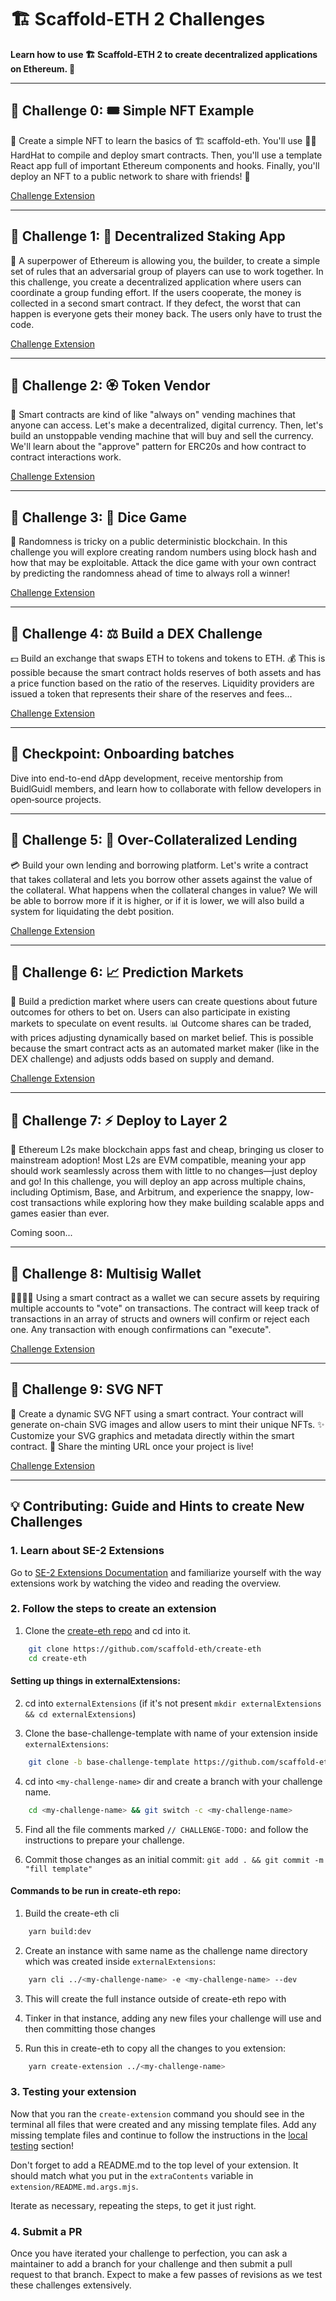 # 🏗 Scaffold-ETH 2 Challenges

**Learn how to use 🏗 Scaffold-ETH 2 to create decentralized applications on Ethereum. 🚀**

---

## 🚩 Challenge 0: 🎟 Simple NFT Example

🎫 Create a simple NFT to learn the basics of 🏗 scaffold-eth. You'll use 👷‍♀️ HardHat to compile and deploy smart contracts. Then, you'll use a template React app full of important Ethereum components and hooks. Finally, you'll deploy an NFT to a public network to share with friends! 🚀

[Challenge Extension](https://github.com/scaffold-eth/se-2-challenges/tree/challenge-0-simple-nft)

---

## 🚩 Challenge 1: 🔏 Decentralized Staking App

🦸 A superpower of Ethereum is allowing you, the builder, to create a simple set of rules that an adversarial group of players can use to work together. In this challenge, you create a decentralized application where users can coordinate a group funding effort. If the users cooperate, the money is collected in a second smart contract. If they defect, the worst that can happen is everyone gets their money back. The users only have to trust the code.

[Challenge Extension](https://github.com/scaffold-eth/se-2-challenges/tree/challenge-1-decentralized-staking)

---

## 🚩 Challenge 2: 🏵 Token Vendor

🤖 Smart contracts are kind of like "always on" vending machines that anyone can access. Let's make a decentralized, digital currency. Then, let's build an unstoppable vending machine that will buy and sell the currency. We'll learn about the "approve" pattern for ERC20s and how contract to contract interactions work.

[Challenge Extension](https://github.com/scaffold-eth/se-2-challenges/tree/challenge-2-token-vendor)

---

## 🚩 Challenge 3: 🎲 Dice Game

🎰 Randomness is tricky on a public deterministic blockchain. In this challenge you will explore creating random numbers using block hash and how that may be exploitable. Attack the dice game with your own contract by predicting the randomness ahead of time to always roll a winner!

[Challenge Extension](https://github.com/scaffold-eth/se-2-challenges/tree/challenge-3-dice-game)

---

## 🚩 Challenge 4: ⚖️ Build a DEX Challenge

💵 Build an exchange that swaps ETH to tokens and tokens to ETH. 💰 This is possible because the smart contract holds reserves of both assets and has a price function based on the ratio of the reserves. Liquidity providers are issued a token that represents their share of the reserves and fees...

[Challenge Extension](https://github.com/scaffold-eth/se-2-challenges/tree/challenge-4-dex)

---

## 🎉 Checkpoint: Onboarding batches

Dive into end-to-end dApp development, receive mentorship from BuidlGuidl members, and learn how to collaborate with fellow developers in open‑source projects.

---

## 🚩 Challenge 5: 🌽 Over-Collateralized Lending

💳 Build your own lending and borrowing platform. Let's write a contract that takes collateral and lets you borrow other assets against the value of the collateral. What happens when the collateral changes in value? We will be able to borrow more if it is higher, or if it is lower, we will also build a system for liquidating the debt position.

[Challenge Extension](https://github.com/scaffold-eth/se-2-challenges/tree/challenge-over-collateralized-lending)

---

## 🚩 Challenge 6: 📈 Prediction Markets

🔮 Build a prediction market where users can create questions about future outcomes for others to bet on. Users can also participate in existing markets to speculate on event results. 📊 Outcome shares can be traded, with prices adjusting dynamically based on market belief. This is possible because the smart contract acts as an automated market maker (like in the DEX challenge) and adjusts odds based on supply and demand.

[Challenge Extension](https://github.com/scaffold-eth/se-2-challenges/tree/challenge-prediction-markets)

---

## 🚩 Challenge 7: ⚡ Deploy to Layer 2

🚀 Ethereum L2s make blockchain apps fast and cheap, bringing us closer to mainstream adoption! Most L2s are EVM compatible, meaning your app should work seamlessly across them with little to no changes—just deploy and go! In this challenge, you will deploy an app across multiple chains, including Optimism, Base, and Arbitrum, and experience the snappy, low-cost transactions while exploring how they make building scalable apps and games easier than ever.

Coming soon...

---

## 🚩 Challenge 8: Multisig Wallet

👩‍👩‍👧‍👧 Using a smart contract as a wallet we can secure assets by requiring multiple accounts to "vote" on transactions. The contract will keep track of transactions in an array of structs and owners will confirm or reject each one. Any transaction with enough confirmations can "execute".

[Challenge Extension](https://github.com/scaffold-eth/se-2-challenges/tree/challenge-6-multisig)

---

## 🚩 Challenge 9: SVG NFT

🎨 Create a dynamic SVG NFT using a smart contract. Your contract will generate on-chain SVG images and allow users to mint their unique NFTs. ✨ Customize your SVG graphics and metadata directly within the smart contract. 🚀 Share the minting URL once your project is live!

[Challenge Extension](https://github.com/scaffold-eth/se-2-challenges/tree/challenge-7-svg-nft)

---

## 💡 Contributing: Guide and Hints to create New Challenges

### 1. Learn about SE-2 Extensions

Go to [SE-2 Extensions Documentation](https://docs.scaffoldeth.io/extensions/createExtensions) and familiarize yourself with the way extensions work by watching the video and reading the overview.

### 2. Follow the steps to create an extension

1. Clone the [create-eth repo](https://github.com/scaffold-eth/create-eth) and cd into it.

```bash
    git clone https://github.com/scaffold-eth/create-eth
    cd create-eth
```

#### Setting up things in externalExtensions:

2. cd into `externalExtensions` (if it's not present `mkdir externalExtensions && cd externalExtensions`)

3. Clone the base-challenge-template with name of your extension inside `externalExtensions`:

```bash
    git clone -b base-challenge-template https://github.com/scaffold-eth/se-2-challenges.git <my-challenge-name>
```

4. cd into `<my-challenge-name>` dir and create a branch with your challenge name.

```bash
    cd <my-challenge-name> && git switch -c <my-challenge-name>
```

5. Find all the file comments marked `// CHALLENGE-TODO:` and follow the instructions to prepare your challenge.

6. Commit those changes as an initial commit: `git add . && git commit -m "fill template"`

#### Commands to be run in create-eth repo:

1. Build the create-eth cli

```bash
    yarn build:dev
```

2. Create an instance with same name as the challenge name directory which was created inside `externalExtensions`:

```bash
    yarn cli ../<my-challenge-name> -e <my-challenge-name> --dev
```

3. This will create the full instance outside of create-eth repo with <my-challenge-name>

4. Tinker in that instance, adding any new files your challenge will use and then committing those changes

5. Run this in create-eth to copy all the changes to you extension:

```bash
    yarn create-extension ../<my-challenge-name>
```

### 3. Testing your extension

Now that you ran the `create-extension` command you should see in the terminal all files that were created and any missing template files. Add any missing template files and continue to follow the instructions in the [local testing](https://docs.scaffoldeth.io/extensions/createExtensions#local-testing) section!

Don't forget to add a README.md to the top level of your extension. It should match what you put in the `extraContents` variable in `extension/README.md.args.mjs`.

Iterate as necessary, repeating the steps, to get it just right.

### 4. Submit a PR

Once you have iterated your challenge to perfection, you can ask a maintainer to add a branch for your challenge and then submit a pull request to that branch. Expect to make a few passes of revisions as we test these challenges extensively.
